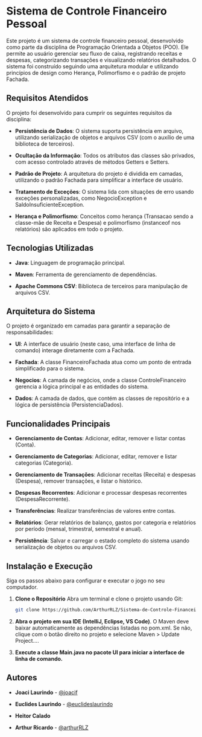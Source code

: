 # Sistema de Controle Financeiro Pessoal

Este projeto é um sistema de controle financeiro pessoal, desenvolvido como parte da disciplina de Programação Orientada a Objetos (POO). Ele permite ao usuário gerenciar seu fluxo de caixa, registrando receitas e despesas, categorizando transações e visualizando relatórios detalhados. O sistema foi construído seguindo uma arquitetura modular e utilizando princípios de design como Herança, Polimorfismo e o padrão de projeto Fachada.

## Requisitos Atendidos
O projeto foi desenvolvido para cumprir os seguintes requisitos da disciplina:

* **Persistência de Dados**: O sistema suporta persistência em arquivo, utilizando serialização de objetos e arquivos CSV (com o auxílio de uma biblioteca de terceiros).

* **Ocultação da Informação**: Todos os atributos das classes são privados, com acesso controlado através de métodos Getters e Setters.

* **Padrão de Projeto**: A arquitetura do projeto é dividida em camadas, utilizando o padrão Fachada para simplificar a interface de usuário.

* **Tratamento de Exceções**: O sistema lida com situações de erro usando exceções personalizadas, como NegocioException e SaldoInsuficienteException.

* **Herança e Polimorfismo**: Conceitos como herança (Transacao sendo a classe-mãe de Receita e Despesa) e polimorfismo (instanceof nos relatórios) são aplicados em todo o projeto.

## Tecnologias Utilizadas
* **Java**: Linguagem de programação principal.

* **Maven**: Ferramenta de gerenciamento de dependências.

* **Apache Commons CSV**: Biblioteca de terceiros para manipulação de arquivos CSV.

## Arquitetura do Sistema
O projeto é organizado em camadas para garantir a separação de responsabilidades:

* **UI**: A interface de usuário (neste caso, uma interface de linha de comando) interage diretamente com a Fachada.

* **Fachada**: A classe FinanceiroFachada atua como um ponto de entrada simplificado para o sistema.

* **Negocios**: A camada de negócios, onde a classe ControleFinanceiro gerencia a lógica principal e as entidades do sistema.

* **Dados**: A camada de dados, que contém as classes de repositório e a lógica de persistência (PersistenciaDados).

## Funcionalidades Principais
* **Gerenciamento de Contas**: Adicionar, editar, remover e listar contas (Conta).

* **Gerenciamento de Categorias**: Adicionar, editar, remover e listar categorias (Categoria).

* **Gerenciamento de Transações**: Adicionar receitas (Receita) e despesas (Despesa), remover transações, e listar o histórico.

* **Despesas Recorrentes**: Adicionar e processar despesas recorrentes (DespesaRecorrente).

* **Transferências**: Realizar transferências de valores entre contas.

* **Relatórios**: Gerar relatórios de balanço, gastos por categoria e relatórios por período (mensal, trimestral, semestral e anual).

* **Persistência**: Salvar e carregar o estado completo do sistema usando serialização de objetos ou arquivos CSV.

## Instalação e Execução
Siga os passos abaixo para configurar e executar o jogo no seu computador.

1.  **Clone o Repositório**
    Abra um terminal e clone o projeto usando Git:
    ```bash
    git clone https://github.com/ArthurRLZ/Sistema-de-Controle-Financeiro-Pessoal.git

2. **Abra o projeto em sua IDE (IntelliJ, Eclipse, VS Code)**.
O Maven deve baixar automaticamente as dependências listadas no pom.xml. Se não, clique com o botão direito no projeto e selecione Maven > Update Project....

3. **Execute a classe Main.java no pacote UI para iniciar a interface de linha de comando.**

## Autores
* **Joaci Laurindo** - [@joacif](https://github.com/joacif)

* **Euclides Laurindo** - [@euclideslaurindo](https://github.com/euclideslaurindo)

* **Heitor Calado** 

* **Arthur Ricardo** - [@arthurRLZ](https://github.com/ArthurRLZ)
